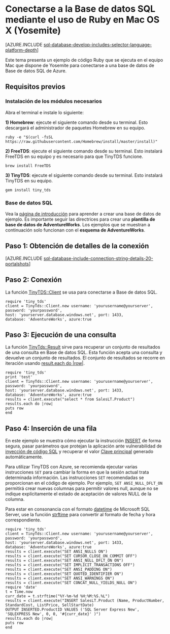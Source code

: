 <properties
	pageTitle="Conexión a Base de datos SQL mediante Ruby con TinyTDS en Mac OS X (Yosemite)"
	description="Ejemplo de código Ruby que puede ejecutar en Mac OS X (Yosemite) para conectarse a Base de datos SQL de Azure."
	services="sql-database"
	documentationCenter=""
	authors="ajlam"
	manager="jeffreyg"
	editor=""/>


<tags
	ms.service="sql-database"
	ms.workload="sql-database"
	ms.tgt_pltfrm="na"
	ms.devlang="ruby"
	ms.topic="article"
	ms.date="12/17/2015"
	ms.author="andrela"/>


# Conectarse a la Base de datos SQL mediante el uso de Ruby en Mac OS X (Yosemite)


[AZURE.INCLUDE [sql-database-develop-includes-selector-language-platform-depth](../../includes/sql-database-develop-includes-selector-language-platform-depth.md)]


Este tema presenta un ejemplo de código Ruby que se ejecuta en el equipo Mac que dispone de Yosemite para conectarse a una base de datos de Base de datos SQL de Azure.

## Requisitos previos

### Instalación de los módulos necesarios

Abra el terminal e instale lo siguiente:

**1) Homebrew**: ejecute el siguiente comando desde su terminal. Esto descargará el administrador de paquetes Homebrew en su equipo.

    ruby -e "$(curl -fsSL https://raw.githubusercontent.com/Homebrew/install/master/install)"

**2) FreeTDS**: ejecute el siguiente comando desde su terminal. Esto instalará FreeTDS en su equipo y es necesario para que TinyTDS funcione.

    brew install FreeTDS

**3) TinyTDS**: ejecute el siguiente comando desde su terminal. Esto instalará TinyTDS en su equipo.

    gem install tiny_tds

### Base de datos SQL

Vea la [página de introducción](sql-database-get-started.md) para aprender a crear una base de datos de ejemplo. Es importante seguir las directrices para crear una **plantilla de base de datos de AdventureWorks**. Los ejemplos que se muestran a continuación solo funcionan con el **esquema de AdventureWorks**.


## Paso 1: Obtención de detalles de la conexión

[AZURE.INCLUDE [sql-database-include-connection-string-details-20-portalshots](../../includes/sql-database-include-connection-string-details-20-portalshots.md)]

## Paso 2: Conexión

La función [TinyTDS::Client](https://github.com/rails-sqlserver/tiny_tds) se usa para conectarse a Base de datos SQL.

    require 'tiny_tds'
    client = TinyTds::Client.new username: 'yourusername@yourserver', password: 'yourpassword',
    host: 'yourserver.database.windows.net', port: 1433,
    database: 'AdventureWorks', azure:true

## Paso 3: Ejecución de una consulta

La función [TinyTds::Result](https://github.com/rails-sqlserver/tiny_tds) sirve para recuperar un conjunto de resultados de una consulta en Base de datos SQL. Esta función acepta una consulta y devuelve un conjunto de resultados. El conjunto de resultados se recorre en iteración usando [result.each do |row|](https://github.com/rails-sqlserver/tiny_tds).

    require 'tiny_tds'  
    print 'test'     
    client = TinyTds::Client.new username: 'yourusername@yourserver', password: 'yourpassword',
    host: 'yourserver.database.windows.net', port: 1433,
    database: 'AdventureWorks', azure:true
    results = client.execute("select * from SalesLT.Product")
    results.each do |row|
    puts row
    end

## Paso 4: Inserción de una fila

En este ejemplo se muestra cómo ejecutar la instrucción [INSERT](https://msdn.microsoft.com/library/ms174335.aspx) de forma segura, pasar parámetros que protejan la aplicación ante vulnerabilidad de [inyección de código SQL](https://technet.microsoft.com/library/ms161953(v=sql.105).aspx) y recuperar el valor [Clave principal](https://msdn.microsoft.com/library/ms179610.aspx) generado automáticamente.


Para utilizar TinyTDS con Azure, se recomienda ejecutar varias instrucciones `SET` para cambiar la forma en que la sesión actual trata determinada información. Las instrucciones `SET` recomendadas se proporcionan en el código de ejemplo. Por ejemplo, `SET ANSI_NULL_DFLT_ON` permitirá crear nuevas columnas para permitir valores null, aunque no se indique explícitamente el estado de aceptación de valores NULL de la columna.

Para estar en consonancia con el formato [datetime](http://msdn.microsoft.com/library/ms187819.aspx) de Microsoft SQL Server, use la función [strftime](http://ruby-doc.org/core-2.2.0/Time.html#method-i-strftime) para convertir al formato de fecha y hora correspondiente.

    require 'tiny_tds'
    client = TinyTds::Client.new username: 'yourusername@yourserver', password: 'yourpassword',
    host: 'yourserver.database.windows.net', port: 1433,
    database: 'AdventureWorks', azure:true
    results = client.execute("SET ANSI_NULLS ON")
    results = client.execute("SET CURSOR_CLOSE_ON_COMMIT OFF")
    results = client.execute("SET ANSI_NULL_DFLT_ON ON")
    results = client.execute("SET IMPLICIT_TRANSACTIONS OFF")
    results = client.execute("SET ANSI_PADDING ON")
    results = client.execute("SET QUOTED_IDENTIFIER ON")
    results = client.execute("SET ANSI_WARNINGS ON")
    results = client.execute("SET CONCAT_NULL_YIELDS_NULL ON")
    require 'date'
    t = Time.now
    curr_date = t.strftime("%Y-%m-%d %H:%M:%S.%L")
    results = client.execute("INSERT SalesLT.Product (Name, ProductNumber, StandardCost, ListPrice, SellStartDate)
    OUTPUT INSERTED.ProductID VALUES ('SQL Server Express New', 'SQLEXPRESS New', 0, 0, '#{curr_date}' )")
    results.each do |row|
    puts row
    end

<!---HONumber=AcomDC_0107_2016-->
